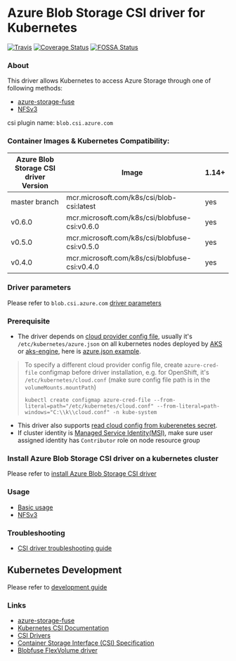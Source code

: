 # Azure Blob Storage CSI driver for Kubernetes
[![Travis](https://travis-ci.org/kubernetes-sigs/blob-csi-driver.svg)](https://travis-ci.org/kubernetes-sigs/blob-csi-driver)
[![Coverage Status](https://coveralls.io/repos/github/kubernetes-sigs/blob-csi-driver/badge.svg?branch=master)](https://coveralls.io/github/kubernetes-sigs/blob-csi-driver?branch=master)
[![FOSSA Status](https://app.fossa.io/api/projects/git%2Bgithub.com%2Fkubernetes-sigs%2Fblob-csi-driver.svg?type=shield)](https://app.fossa.io/projects/git%2Bgithub.com%2Fkubernetes-sigs%2Fblob-csi-driver?ref=badge_shield)

### About
This driver allows Kubernetes to access Azure Storage through one of following methods:
 - [azure-storage-fuse](https://github.com/Azure/azure-storage-fuse)
 - [NFSv3](https://docs.microsoft.com/en-us/azure/storage/blobs/network-file-system-protocol-support)

csi plugin name: `blob.csi.azure.com`

### Container Images & Kubernetes Compatibility:
|Azure Blob Storage CSI driver Version    | Image                                              | 1.14+  |
|-----------------------------------------|----------------------------------------------------|--------|
|master branch                            |mcr.microsoft.com/k8s/csi/blob-csi:latest           | yes    |
|v0.6.0                                   |mcr.microsoft.com/k8s/csi/blobfuse-csi:v0.6.0       | yes    |
|v0.5.0                                   |mcr.microsoft.com/k8s/csi/blobfuse-csi:v0.5.0       | yes    |
|v0.4.0                                   |mcr.microsoft.com/k8s/csi/blobfuse-csi:v0.4.0       | yes    |

### Driver parameters
Please refer to `blob.csi.azure.com` [driver parameters](./docs/driver-parameters.md)

### Prerequisite
 - The driver depends on [cloud provider config file](https://github.com/kubernetes/cloud-provider-azure/blob/master/docs/cloud-provider-config.md), usually it's `/etc/kubernetes/azure.json` on all kubernetes nodes deployed by [AKS](https://docs.microsoft.com/en-us/azure/aks/) or [aks-engine](https://github.com/Azure/aks-engine), here is [azure.json example](./deploy/example/azure.json).
 > To specify a different cloud provider config file, create `azure-cred-file` configmap before driver installation, e.g. for OpenShift, it's `/etc/kubernetes/cloud.conf` (make sure config file path is in the `volumeMounts.mountPath`)
 > ```console
 > kubectl create configmap azure-cred-file --from-literal=path="/etc/kubernetes/cloud.conf" --from-literal=path-windows="C:\\k\\cloud.conf" -n kube-system
 > ```
 - This driver also supports [read cloud config from kuberenetes secret](./docs/read-from-secret.md).
 - If cluster identity is [Managed Service Identity(MSI)](https://docs.microsoft.com/en-us/azure/aks/use-managed-identity), make sure user assigned identity has `Contributor` role on node resource group

### Install Azure Blob Storage CSI driver on a kubernetes cluster
Please refer to [install Azure Blob Storage CSI driver](https://github.com/kubernetes-sigs/blob-csi-driver/blob/master/docs/install-blob-csi-driver.md)

### Usage
 - [Basic usage](./deploy/example/e2e_usage.md)
 - [NFSv3](./deploy/example/nfs)
 
### Troubleshooting
 - [CSI driver troubleshooting guide](./docs/csi-debug.md)

## Kubernetes Development
Please refer to [development guide](./docs/csi-dev.md)

### Links
 - [azure-storage-fuse](https://github.com/Azure/azure-storage-fuse)
 - [Kubernetes CSI Documentation](https://kubernetes-csi.github.io/docs/)
 - [CSI Drivers](https://github.com/kubernetes-csi/drivers)
 - [Container Storage Interface (CSI) Specification](https://github.com/container-storage-interface/spec)
 - [Blobfuse FlexVolume driver](https://github.com/Azure/kubernetes-volume-drivers/tree/master/flexvolume/blobfuse)
